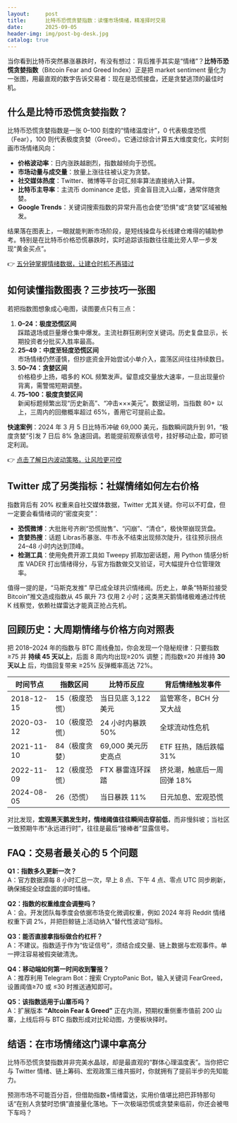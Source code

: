 ```yaml
---
layout:     post
title:      比特币恐慌贪婪指数：读懂市场情绪，精准择时交易
date:       2025-09-05
header-img: img/post-bg-desk.jpg
catalog: true
---
```


当你看到比特币突然暴涨暴跌时，有没有想过：背后推手其实是“情绪”？**比特币恐慌贪婪指数**（Bitcoin Fear and Greed Index）正是把 market sentiment 量化为一张图，用最直观的数字告诉交易者：现在是恐慌接盘，还是贪婪逃顶的最佳时机。

## 什么是比特币恐慌贪婪指数？

比特币恐慌贪婪指数是一张 0–100 刻度的“情绪温度计”，0 代表极度恐慌（Fear），100 则代表极度贪婪（Greed）。它通过综合计算五大维度变化，实时刻画市场情绪风向：

- **价格波动率**：日内涨跌越剧烈，指数越倾向于恐慌。
- **市场动量与成交量**：放量上涨往往被认定为贪婪。
- **社交媒体热度**：Twitter、微博等平台词汇频率算法直接纳入计算。
- **比特币主导率**：主流币 dominance 走低，资金盲目流入山寨，通常伴随贪婪。
- **Google Trends**：关键词搜索指数的异常升高也会使“恐惧”或“贪婪”区域被触发。

结果落在图表上，一眼就能判断市场阶段，是短线操盘与长线建仓难得的辅助参考。特别是在比特币价格恐慌暴跌时，实时追踪该指数往往能比旁人早一步发现“黄金买点”。

👉 [五分钟掌握情绪数据，让建仓时机不再错过](https://okxdog.com/)

## 如何读懂指数图表？三步技巧一张图

若把指数图想象成心电图，读图要点只有三点：

1. **0–24：极度恐慌区间**  
   踩踏退场或巨量爆仓集中爆发。主流社群狂刷利空关键词。历史复盘显示，长期投资者分批买入胜率最高。
2. **25–49：中度至轻度恐慌区间**  
   市场情绪仍然谨慎，但抄底资金开始尝试小单介入，震荡区间往往持续数日。
3. **50–74：贪婪区间**  
   价格稳步上扬，唱多的 KOL 频繁发声。留意成交量放大速率，一旦出现量价背离，需警惕短期调整。
4. **75–100：极度贪婪区间**  
   新闻标题频繁出现“历史新高”、“冲击×××美元”。数据证明，当指数 80+ 以上，三周内的回撤概率超过 65%，善用它可提前止盈。

**快速案例**：2024 年 3 月 5 日比特币冲破 69,000 美元，指数瞬间跳升到 91，“极度贪婪”引发 7 日后 8% 急速回调。若能提前观察该信号，挂好移动止盈，即可锁定利润。

👉 [点击了解日内波动策略，让风险更可控](https://okxdog.com/)

## Twitter 成了另类指标：社媒情绪如何左右价格

指数背后有 20% 权重来自社交媒体数据，Twitter 尤其关键。你可以不盯盘，但一定要会看情绪词的“密度突变”：

- **恐慌微博**：大批账号齐刷“恐慌抛售”、“闪崩”、“清仓”，极快带崩现货盘。
- **贪婪热搜**：话题 Libras币暴涨、牛市永不结束出现频次陡升，往往预示拐点 24–48 小时内达到顶峰。
- **检测工具**：使用免费开源工具如 Tweepy 抓取加密话题，用 Python 情感分析库 VADER 打出情绪得分，与官方指数做交叉验证，可大幅提升仓位管理效率。

值得一提的是，“马斯克发推” 早已成全球共识情绪阀。历史上，单条“特斯拉接受 Bitcoin”推文造成指数从 45 飙升 73 仅用 2 小时；这类黑天鹅情绪极难通过传统 K 线察觉，依赖社媒雷达才能真正抢占先机。

## 回顾历史：大周期情绪与价格方向对照表

把 2018–2024 年的指数与 BTC 周线叠加，你会发现一个隐秘规律：只要指数≥75 并 **持续 45 天以上**，后面 8 周内均出现≥20% 调整；而指数≤20 并维持 **30 天以上** 后，均值回复带来 ≥25% 反弹概率高达 72%。

| 时间节点 | 指数区间 | 比特币反应 | 背后情绪触发事件 |
|---|---|---|---|
| 2018-12-15 | 15（极度恐慌） | 当日见底 3,122 美元 | 监管寒冬，BCH 分叉大战 |
| 2020-03-12 | 10（极度恐慌） | 24 小时内暴跌 50% | 全球流动性危机 |
| 2021-11-10 | 84（极度贪婪） | 69,000 美元历史高点 | ETF 狂热，随后跌幅 31% |
| 2022-11-09 | 12（极度恐慌） | FTX 暴雷连环踩踏 | 挤兑潮，触底后一周回弹 18% |
| 2024-08-05 | 26（恐慌） | 当日暴跌 11% | 日元加息、宏观恐慌 |

对比发现，**宏观黑天鹅发生时，情绪阈值往往瞬间击穿前低**，而非慢斜坡；当社区一致预期牛市“永远进行时”，往往是最后“接棒者”显露信号。

## FAQ：交易者最关心的 5 个问题

**Q1：指数多久更新一次？**  
A：官方数据源每 8 小时汇总一次，早上 8 点、下午 4 点、零点 UTC 同步刷新，确保捕捉全球盘面的即时情绪。

**Q2：指数的权重维度会调整吗？**  
A：会。开发团队每季度会依据市场变化微调权重，例如 2024 年将 Reddit 情绪权重下调 2%，并把巨鲸链上活动纳入“替代性波动”指标。

**Q3：能否直接拿指标做合约杠杆？**  
A：不建议。指数适于作为“佐证信号”，须结合成交量、链上数据与宏观事件。单一押注容易被假突破清洗。

**Q4：移动端如何第一时间收到警报？**  
A：推荐利用 Telegram Bot：搜索 CryptoPanic Bot，输入关键词 FearGreed，设置阈值≥70 或 ≤30 时推送通知即可。

**Q5：该指数适用于山寨币吗？**  
A：扩展版本 **“Altcoin Fear & Greed”** 正在内测，预期权重侧重市值前 200 山寨，上线后将与 BTC 指数形成对比轮动图，方便板块择时。

## 结语：在市场情绪这门课中拿高分

比特币恐慌贪婪指数并非完美水晶球，却是最直观的“群体心理温度表”。当你把它与 Twitter 情绪、链上筹码、宏观政策三维共振时，你就拥有了提前半步的先知能力。

预测市场不可能百分百，但借助指数+情绪雷达，实用价值堪比把巴菲特那句话“在别人贪婪时恐惧”直接量化落地。下一次极端恐慌或贪婪来临前，你还会被甩下车吗？